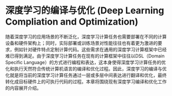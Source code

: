 <!--Copyright © Microsoft Corporation. All rights reserved.
  适用于[License](https://github.com/microsoft/AI-System/blob/main/LICENSE)版权许可-->


# 深度学习的编译与优化 (Deep Learning Compliation and Optimization)

 

随着深度学习的应用场景的不断泛化，深度学习计算任务也需要部署在不同的计算设备和硬件架构上；同时，实际部署或训练场景对性能往往也有着更为激进的要求，例如针对硬件特点定制计算代码。这些需求在通用的深度学习计算框架中已经难已得到满足。由于深度学习计算任务在现有的计算框架中往往以DSL（Domain Specific Language）的方式进行编程和表达，这本身使得深度学习计算任务的优化和执行天然符合传统计算机语言的编译和优化过程。因此，深度学习的编译与优化就是将当前的深度学习计算任务通过一层或多层中间表达进行翻译和优化，最终转化成目标硬件上的可执行代码的过程。本章将围绕现有深度学习编译和优化工作的内容展开介绍。




